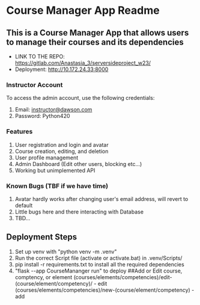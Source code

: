 # Course Manager App Readme
## This is a Course Manager App that allows users to manage their courses and its dependencies
- LINK TO THE REPO: https://gitlab.com/Anastasia_3/serversideproject_w23/
- Deployment: http://10.172.24.33:8000
### Instructor Account
To access the admin account, use the following credentials:
1. Email: instructor@dawson.com
2. Password: Python420
### Features
1. User registration and login and avatar
2. Course creation, editing, and deletion
3. User profile management
4. Admin Dashboard (Edit other users, blocking etc...)
5. Working but unimplemented API
### Known Bugs (TBF if we have time)
1. Avatar hardly works after changing user's email address, will revert to default
2. Little bugs here and there interacting with Database
2. TBD...
## Deployment Steps
1. Set up venv with "python venv -m .venv"
2. Run the correct Script file (activate or activate.bat) in .venv/Scripts/
3. pip install -r requirements.txt to install all the required dependencies
4. "flask --app CourseMananger run" to deploy
##Add or Edit course, comptency, or element
(courses/elements/competencies)/edit-(course/element/competency)/<id> - edit
(courses/elements/competencies)/new-(course/element/competency) - add


